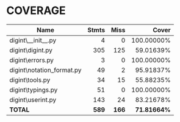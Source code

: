 # COVERAGE 
 
| Name                       |    Stmts |     Miss |         Cover |
|--------------------------- | -------: | -------: | ------------: |
| digint\\_\_init\_\_.py     |        4 |        0 |    100.00000% |
| digint\digint.py           |      305 |      125 |     59.01639% |
| digint\errors.py           |        3 |        0 |    100.00000% |
| digint\notation\_format.py |       49 |        2 |     95.91837% |
| digint\tools.py            |       34 |       15 |     55.88235% |
| digint\typings.py          |       51 |        0 |    100.00000% |
| digint\userint.py          |      143 |       24 |     83.21678% |
|                  **TOTAL** |  **589** |  **166** | **71.81664%** |
